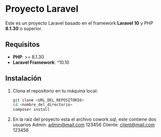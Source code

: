# Proyecto Laravel

Este es un proyecto Laravel basado en el framework **Laravel 10** y PHP **8.1.30** o superior.

## Requisitos

- **PHP**: >= 8.1.30
- **Laravel Framework**: ^10.10

## Instalación

1. Clona el repositorio en tu máquina local:

   ```bash
   git clone <URL_DEL_REPOSITORIO>
   cd <nombre_del_directorio>
   composer install

2. En la raíz del proyecto esta el archivo cowork.sql, este contiene dos usuarios
Admin:  admin@mail.com 123456
Cliente: client@mail.com 123456
